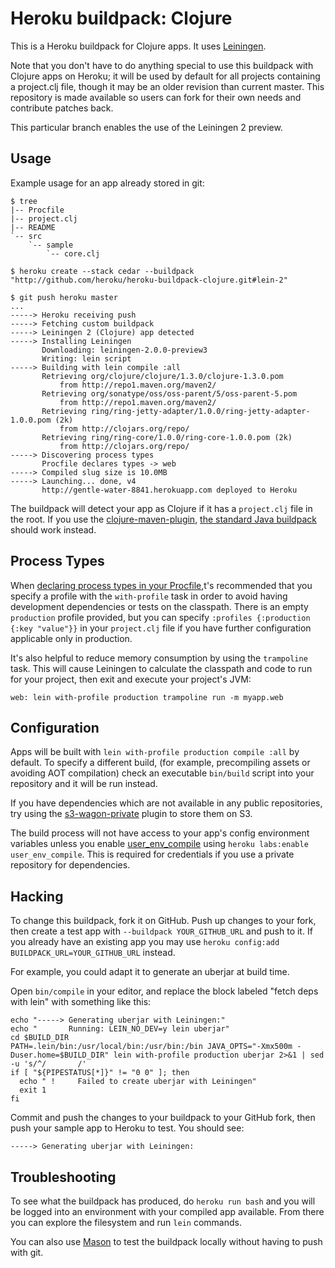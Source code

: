 # Heroku buildpack: Clojure

This is a Heroku buildpack for Clojure apps. It uses
[Leiningen](https://github.com/technomancy/leiningen).

Note that you don't have to do anything special to use this buildpack
with Clojure apps on Heroku; it will be used by default for all
projects containing a project.clj file, though it may be an older
revision than current master. This repository is made available so
users can fork for their own needs and contribute patches back.

This particular branch enables the use of the Leiningen 2 preview.

## Usage

Example usage for an app already stored in git:

    $ tree
    |-- Procfile
    |-- project.clj
    |-- README
    `-- src
        `-- sample
            `-- core.clj

    $ heroku create --stack cedar --buildpack "http://github.com/heroku/heroku-buildpack-clojure.git#lein-2"

    $ git push heroku master
    ...
    -----> Heroku receiving push
    -----> Fetching custom buildpack
    -----> Leiningen 2 (Clojure) app detected
    -----> Installing Leiningen
           Downloading: leiningen-2.0.0-preview3
           Writing: lein script
    -----> Building with lein compile :all
           Retrieving org/clojure/clojure/1.3.0/clojure-1.3.0.pom 
               from http://repo1.maven.org/maven2/
           Retrieving org/sonatype/oss/oss-parent/5/oss-parent-5.pom 
               from http://repo1.maven.org/maven2/
           Retrieving ring/ring-jetty-adapter/1.0.0/ring-jetty-adapter-1.0.0.pom (2k)
               from http://clojars.org/repo/
           Retrieving ring/ring-core/1.0.0/ring-core-1.0.0.pom (2k)
               from http://clojars.org/repo/
    -----> Discovering process types
           Procfile declares types -> web
    -----> Compiled slug size is 10.0MB
    -----> Launching... done, v4
           http://gentle-water-8841.herokuapp.com deployed to Heroku

The buildpack will detect your app as Clojure if it has a
`project.clj` file in the root. If you use the
[clojure-maven-plugin](https://github.com/talios/clojure-maven-plugin),
[the standard Java buildpack](http://github.com/heroku/heroku-buildpack-java)
should work instead.

## Process Types

When
[declaring process types in your Procfile](https://devcenter.heroku.com/articles/procfile),t's
recommended that you specify a profile with the `with-profile` task in
order to avoid having development dependencies or tests on the
classpath. There is an empty `production` profile provided, but you
can specify `:profiles {:production {:key "value"}}` in your
`project.clj` file if you have further configuration applicable only
in production.

It's also helpful to reduce memory consumption by using the
`trampoline` task. This will cause Leiningen to calculate the
classpath and code to run for your project, then exit and execute your
project's JVM:

    web: lein with-profile production trampoline run -m myapp.web

## Configuration

Apps will be built with `lein with-profile production compile :all` by
default. To specify a different build, (for example, precompiling
assets or avoiding AOT compilation) check an executable `bin/build`
script into your repository and it will be run instead.

If you have dependencies which are not available in any public
repositories, try using the
[s3-wagon-private](https://github.com/technomancy/s3-wagon-private)
plugin to store them on S3.

The build process will not have access to your app's config
environment variables unless you enable
[user_env_compile](http://devcenter.heroku.com/articles/labs-user-env-compile)
using `heroku labs:enable user_env_compile`. This is required for
credentials if you use a private repository for dependencies.

## Hacking

To change this buildpack, fork it on GitHub. Push up changes to your
fork, then create a test app with `--buildpack YOUR_GITHUB_URL` and
push to it. If you already have an existing app you may use
`heroku config:add BUILDPACK_URL=YOUR_GITHUB_URL` instead.

For example, you could adapt it to generate an uberjar at build time.

Open `bin/compile` in your editor, and replace the block labeled
"fetch deps with lein" with something like this:

    echo "-----> Generating uberjar with Leiningen:"
    echo "       Running: LEIN_NO_DEV=y lein uberjar"
    cd $BUILD_DIR
    PATH=.lein/bin:/usr/local/bin:/usr/bin:/bin JAVA_OPTS="-Xmx500m -Duser.home=$BUILD_DIR" lein with-profile production uberjar 2>&1 | sed -u 's/^/       /'
    if [ "${PIPESTATUS[*]}" != "0 0" ]; then
      echo " !     Failed to create uberjar with Leiningen"
      exit 1
    fi

Commit and push the changes to your buildpack to your GitHub fork,
then push your sample app to Heroku to test. You should see:

    -----> Generating uberjar with Leiningen:

## Troubleshooting

To see what the buildpack has produced, do `heroku run bash` and you
will be logged into an environment with your compiled app available.
From there you can explore the filesystem and run `lein` commands.

You can also use [Mason](https://github.com/ddollar/mason) to test the
buildpack locally without having to push with git.
